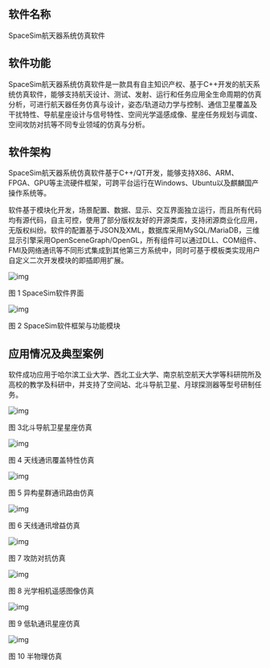 

## 软件名称

SpaceSim航天器系统仿真软件

## 软件功能

SpaceSim航天器系统仿真软件是一款具有自主知识产权、基于C++开发的航天系统仿真软件，能够支持航天设计、测试、发射、运行和任务应用全生命周期的仿真分析，可进行航天器任务仿真与设计，姿态/轨道动力学与控制、通信卫星覆盖及干扰特性、导航星座设计与信号特性、空间光学遥感成像、星座任务规划与调度、空间攻防对抗等不同专业领域的仿真与分析。

## 软件架构

SpaceSim航天器系统仿真软件基于C++/QT开发，能够支持X86、ARM、FPGA、GPU等主流硬件框架，可跨平台运行在Windows、Ubuntu以及麒麟国产操作系统等。

软件基于模块化开发，场景配置、数据、显示、交互界面独立运行，而且所有代码均有源代码，自主可控，使用了部分版权友好的开源类库，支持闭源商业化应用，无版权纠纷。软件的配置基于JSON及XML，数据库采用MySQL/MariaDB，三维显示引擎采用OpenSceneGraph/OpenGL，所有组件可以通过DLL、COM组件、FMI及网络通讯等不同形式集成到其他第三方系统中，同时可基于模板类实现用户自定义二次开发模块的即插即用扩展。

![img](D:\SVN\satsim\Doc\SpaceSimDoc\assets\clip_image002.png)

图 1 SpaceSim软件界面

![img](D:\SVN\satsim\Doc\SpaceSimDoc\assets\clip_image004.png)

图 2 SpaceSim软件框架与功能模块

 

##  应用情况及典型案例

软件成功应用于哈尔滨工业大学、西北工业大学、南京航空航天大学等科研院所及高校的教学及科研中，并支持了空间站、北斗导航卫星、月球探测器等型号研制任务。

![img](D:\SVN\satsim\Doc\SpaceSimDoc\assets\clip_image006.jpg)

图 3北斗导航卫星星座仿真

![img](D:\SVN\satsim\Doc\SpaceSimDoc\assets\clip_image008.png)

图 4 天线通讯覆盖特性仿真

![img](D:\SVN\satsim\Doc\SpaceSimDoc\assets\clip_image010.jpg)

图 5 异构星群通讯路由仿真

![img](D:\SVN\satsim\Doc\SpaceSimDoc\assets\clip_image012.png)

图 6 天线通讯增益仿真

![img](D:\SVN\satsim\Doc\SpaceSimDoc\assets\clip_image014.jpg)

图 7 攻防对抗仿真

![img](D:\SVN\satsim\Doc\SpaceSimDoc\assets\clip_image016.jpg)

图 8 光学相机遥感图像仿真

![img](D:\SVN\satsim\Doc\SpaceSimDoc\assets\clip_image018.jpg)

图 9 低轨通讯星座仿真

![img](D:\SVN\satsim\Doc\SpaceSimDoc\assets\clip_image020.jpg)

图 10 半物理仿真

 
